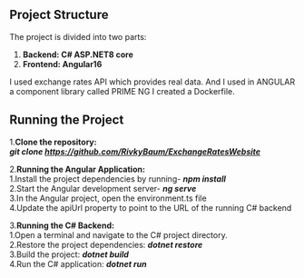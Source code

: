 ## Project Structure

The project is divided into two parts:
1. **Backend: C# ASP.NET8 core**
2. **Frontend: Angular16**

I used exchange rates API which provides real data.
And I used in ANGULAR a component library called PRIME NG
I created a Dockerfile.

## Running the Project

1.**Clone the repository:**   
     ***git clone https://github.com/RivkyBaum/ExchangeRatesWebsite***  
     
2.**Running the Angular Application:**    
     1.Install the project dependencies by running- ***npm install***   
     2.Start the Angular development server- ***ng serve***   
     3.In the Angular project, open the environment.ts file   
     4.Update the apiUrl property to point to the URL of the running C# backend  
     
3.**Running the C# Backend:**       
     1.Open a terminal and navigate to the C# project directory.  
     2.Restore the project dependencies: ***dotnet restore***  
     3.Build the project: ***dotnet build***  
     4.Run the C# application: ***dotnet run***  






  
  
